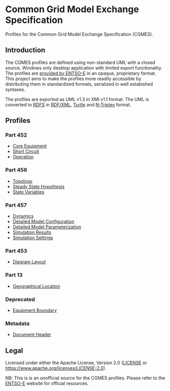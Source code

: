 # Common Grid Model Exchange Specification

Profiles for the Common Grid Model Exchange Specification (CGMES).

## Introduction

The CGMES profiles are defined using non-standard UML with a closed source, Windows only desktop application with limited export functionality.
The profiles are [provided by ENTSO-E](https://www.entsoe.eu/news/2022/10/19/cgmes-3-0-publishing/) in an opaque, proprietary format.
This project aims to make the profiles more readily accessible by distributing
them in standardized formats, serialized in well estabished syntaxes.

The profiles are exported as UML v1.3 in XMI v1.1 format.
The UML is converted to [RDFS](https://www.w3.org/TR/rdf-schema/) in [RDF/XML](https://www.w3.org/TR/rdf-syntax-grammar/), [Turtle](https://www.w3.org/TR/turtle/) and [N-Triples](https://www.w3.org/TR/n-triples/) format.

## Profiles

### Part 452

 - [Core Equipment](./CoreEquipment/README.md)
 - [Short Circuit](./ShortCircuit/README.md)
 - [Operation](./Operation/README.md)

### Part 456

 - [Topology](./Topology/README.md)
 - [Steady State Hypothesis](./SteadyStateHypothesis/README.md)
 - [State Variables](./StateVariables/README.md)

### Part 457

 - [Dynamics](./Dynamics/README.md)
 - [Detailed Model Configuration](./DetailedModelConfiguration/README.md)
 - [Detailed Model Parameterization](./DetailedModelParameterization/README.md)
 - [Simulation Results](./SimulationResults/README.md)
 - [Simulation Settings](./SimulationSettings/README.md)

### Part 453

 - [Diagram Layout](./DiagramLayout/README.md)

### Part 13

 - [Geographical Location](./GeographicalLocation/README.md)

### Deprecated

 - [Equipment Boundary](./EquipmentBoundary/README.md)

### Metadata

 - [Document Header](./DocumentHeader/README.md)


## Legal

Licensed under either the Apache License, Version 2.0 ([LICENSE](LICENSE) or https://www.apache.org/licenses/LICENSE-2.0).

NB: This is is an unofficial source for the CGMES profiles.
Please refer to the [ENTSO-E](https://www.entsoe.eu) website for official resources.
